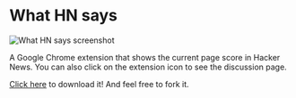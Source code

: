 What HN says
============
![What HN says screenshot](https://github.com/fjsj/What-HN-says/raw/master/screenshot.png)

A Google Chrome extension that shows the current page score in Hacker News.
You can also click on the extension icon to see the discussion page.

[Click here](https://github.com/downloads/fjsj/What-HN-says/What-HN-says.crx) to download it! And feel free to fork it.

